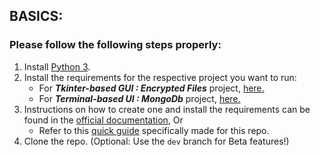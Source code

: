## BASICS:

### Please follow the following steps properly:

1. Install [Python 3](https://www.python.org/download/releases/3.0/).
2. Install the requirements for the respective project you want to run:
    * For _**Tkinter-based GUI : Encrypted Files**_
      project, [here.](../../projects/pass-manager-tkinter-encrypted/requirements.txt)
    * For _**Terminal-based UI : MongoDb**_ project, [here.](../../projects/pass-manager-tui-mongo/requirements.txt)
3. Instructions on how to create one and install the requirements can be found in
   the [official documentation](https://docs.python.org/3/tutorial/venv.html), Or
    - Refer to this [quick guide](venv.md) specifically made for this repo.
3. Clone the repo. (Optional: Use the `dev` branch for Beta features!)